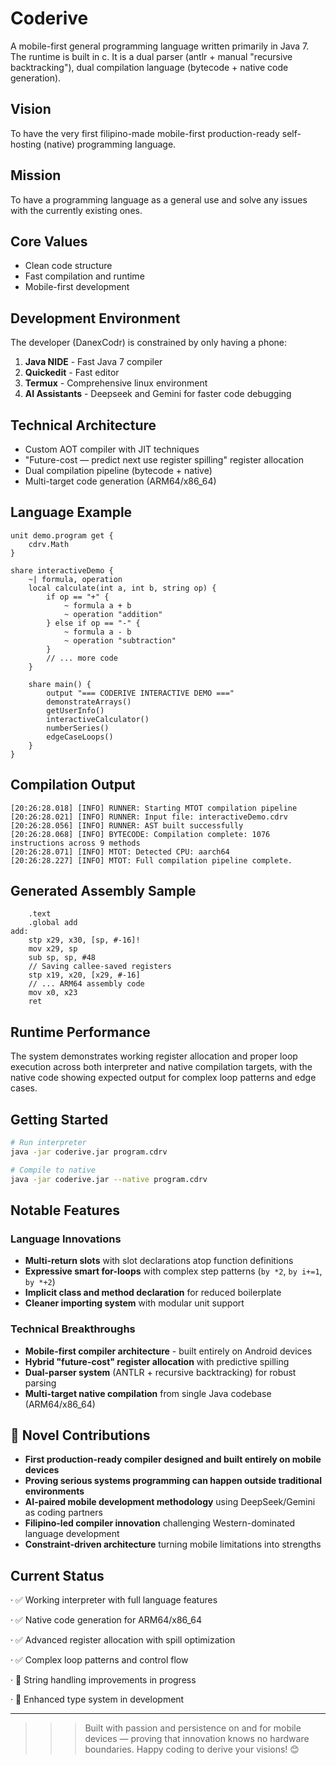 # Coderive

A mobile-first general programming language written primarily in Java 7. The runtime is built in c. It is a dual parser (antlr + manual "recursive backtracking"), dual compilation language (bytecode + native code generation).

## Vision
To have the very first filipino-made mobile-first production-ready self-hosting (native) programming language.

## Mission  
To have a programming language as a general use and solve any issues with the currently existing ones.

## Core Values
- Clean code structure
- Fast compilation and runtime
- Mobile-first development

## Development Environment
The developer (DanexCodr) is constrained by only having a phone:

1. **Java NIDE** - Fast Java 7 compiler
2. **Quickedit** - Fast editor  
3. **Termux** - Comprehensive linux environment
4. **AI Assistants** - Deepseek and Gemini for faster code debugging

## Technical Architecture
- Custom AOT compiler with JIT techniques
- "Future-cost — predict next use register spilling" register allocation
- Dual compilation pipeline (bytecode + native)
- Multi-target code generation (ARM64/x86_64)

## Language Example
```coderive
unit demo.program get {
    cdrv.Math
}

share interactiveDemo {
    ~| formula, operation
    local calculate(int a, int b, string op) {
        if op == "+" {
            ~ formula a + b
            ~ operation "addition"
        } else if op == "-" {
            ~ formula a - b
            ~ operation "subtraction"
        }
        // ... more code
    }
    
    share main() {
        output "=== CODERIVE INTERACTIVE DEMO ==="
        demonstrateArrays()
        getUserInfo()
        interactiveCalculator()
        numberSeries()
        edgeCaseLoops()
    }
}
```

## Compilation Output

```
[20:26:28.018] [INFO] RUNNER: Starting MTOT compilation pipeline
[20:26:28.021] [INFO] RUNNER: Input file: interactiveDemo.cdrv
[20:26:28.056] [INFO] RUNNER: AST built successfully
[20:26:28.068] [INFO] BYTECODE: Compilation complete: 1076 instructions across 9 methods
[20:26:28.071] [INFO] MTOT: Detected CPU: aarch64
[20:26:28.227] [INFO] MTOT: Full compilation pipeline complete.
```

## Generated Assembly Sample

```assembly
    .text
    .global add
add:
    stp x29, x30, [sp, #-16]!
    mov x29, sp
    sub sp, sp, #48
    // Saving callee-saved registers
    stp x19, x20, [x29, #-16]
    // ... ARM64 assembly code
    mov x0, x23
    ret
```

## Runtime Performance

The system demonstrates working register allocation and proper loop execution across both interpreter and native compilation targets, with the native code showing expected output for complex loop patterns and edge cases.

## Getting Started

```bash
# Run interpreter
java -jar coderive.jar program.cdrv

# Compile to native
java -jar coderive.jar --native program.cdrv
```

## Notable Features

### **Language Innovations**
- **Multi-return slots** with slot declarations atop function definitions
- **Expressive smart for-loops** with complex step patterns (`by *2`, `by i+=1`, `by *+2`)
- **Implicit class and method declaration** for reduced boilerplate
- **Cleaner importing system** with modular unit support

### **Technical Breakthroughs**  
- **Mobile-first compiler architecture** - built entirely on Android devices
- **Hybrid "future-cost" register allocation** with predictive spilling
- **Dual-parser system** (ANTLR + recursive backtracking) for robust parsing
- **Multi-target native compilation** from single Java codebase (ARM64/x86_64)

## 🚀 Novel Contributions

- **First production-ready compiler designed and built entirely on mobile devices**
- **Proving serious systems programming can happen outside traditional environments** 
- **AI-paired mobile development methodology** using DeepSeek/Gemini as coding partners
- **Filipino-led compiler innovation** challenging Western-dominated language development
- **Constraint-driven architecture** turning mobile limitations into strengths

## Current Status

· ✅ Working interpreter with full language features

· ✅ Native code generation for ARM64/x86_64

· ✅ Advanced register allocation with spill optimization

· ✅ Complex loop patterns and control flow

· 🔧 String handling improvements in progress

· 🔧 Enhanced type system in development

---

>>>  Built with passion and persistence on and for mobile devices — proving that innovation knows no hardware boundaries. Happy coding to derive your visions! 😊
